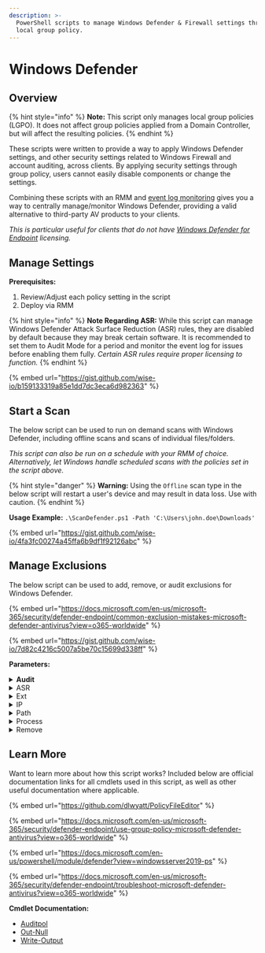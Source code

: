 ```yaml
---
description: >-
  PowerShell scripts to manage Windows Defender & Firewall settings through
  local group policy.
---
```


# Windows Defender

## Overview

{% hint style="info" %}
**Note:** This script only manages local group policies (LGPO). It does not affect group policies applied from a Domain Controller, but will affect the resulting policies.
{% endhint %}

These scripts were written to provide a way to apply Windows Defender settings, and other security settings related to Windows Firewall and account auditing, across clients. By applying security settings through group policy, users cannot easily disable components or change the settings.

Combining these scripts with an RMM and [event log monitoring](https://docs.microsoft.com/en-us/microsoft-365/security/defender-endpoint/troubleshoot-microsoft-defender-antivirus?view=o365-worldwide) gives you a way to centrally manage/monitor Windows Defender, providing a valid alternative to third-party AV products to your clients.

_This is particular useful for clients that do not have_ [_Windows Defender for Endpoint_](https://www.microsoft.com/en-us/security/business/threat-protection/endpoint-defender) _licensing._

## Manage Settings

**Prerequisites:**

1. Review/Adjust each policy setting in the script
2. Deploy via RMM

{% hint style="info" %}
**Note Regarding ASR:** While this script can manage Windows Defender Attack Surface Reduction (ASR) rules, they are disabled by default because they may break certain software. It is recommended to set them to Audit Mode for a period and monitor the event log for issues before enabling them fully. _Certain ASR rules require proper licensing to function._
{% endhint %}

{% embed url="https://gist.github.com/wise-io/b159133319a85e1dd7dc3eca6d982363" %}

## Start a Scan

The below script can be used to run on demand scans with Windows Defender, including offline scans and scans of individual files/folders.&#x20;

_This script can also be run on a schedule with your RMM of choice. Alternatively, let Windows handle scheduled scans with the policies set in the script above._

{% hint style="danger" %}
**Warning:** Using the `Offline` scan type in the below script will restart a user's device and may result in data loss. Use with caution.
{% endhint %}

**Usage Example:** `.\ScanDefender.ps1 -Path 'C:\Users\john.doe\Downloads'`

{% embed url="https://gist.github.com/wise-io/4fa3fc00274a45ffa6b9df1f92126abc" %}

## Manage Exclusions

The below script can be used to add, remove, or audit exclusions for Windows Defender.&#x20;

{% embed url="https://docs.microsoft.com/en-us/microsoft-365/security/defender-endpoint/common-exclusion-mistakes-microsoft-defender-antivirus?view=o365-worldwide" %}

{% embed url="https://gist.github.com/wise-io/7d82c4216c5007a5be70c15699d338ff" %}

**Parameters:**

<details>

<summary><strong>Audit</strong></summary>

**Usage:** `.\ManageDefenderExclusions.ps1 -Audit`

The `-Audit` switch parameter displays a list of all currently applied exclusions rules after any new rules have been applied. If no parameters are passed to the script, `-Audit` is used.

</details>

<details>

<summary>ASR</summary>

**Usage:** `.\ManageDefenderExclusions.ps1 -ASR C:\Users\john.doe\dev`

Specifies the files and paths to exclude from Attack Surface Reduction (ASR) rules. Specify the folders or files and resources that should be excluded from ASR rules. Enter a folder path or a fully qualified resource name. For example, "C:\Windows" will exclude all files in that directory. "C:\Windows\App.exe" will exclude only that specific file in that specific folder.

</details>

<details>

<summary>Ext</summary>

**Usage:** `.\ManageDefenderExclusions.ps1 -Ext ost, pst`

Specifies an array of file name extensions, such as obj or lib, to exclude from scheduled, custom, and real-time scanning. This cmdlet removes the exclusions that you specify.

</details>

<details>

<summary>IP</summary>

**Usage:** `.\ManageDefenderExclusions.ps1 -IP 127.0.0.1`

Specifies an array of IP addresses to exclude from scheduled and real-time scanning.

</details>

<details>

<summary>Path</summary>

**Usage:** `.\ManageDefenderExclusions.ps1 -Path "C:\Utilities"`

Specifies an array of file paths to exclude from scheduled and real-time scanning. This cmdlet removes the exclusions that you specify.

</details>

<details>

<summary>Process</summary>

**Usage:** `.\ManageDefenderExclusions.ps1 -Process Code.exe`

Specifies an array of processes, as paths to process images. This cmdlet removes exclusions of files opened by the processes that you specify.

</details>

<details>

<summary>Remove</summary>

**Usage:** `.\ManageDefenderExclusions.ps1 -Remove -Ext ost, pst -Path "C:\Utilities"`

The `-Remove` switch parameter will remove all specified exclusions from Windows Defender.

</details>

## Learn More

Want to learn more about how this script works? Included below are official documentation links for all cmdlets used in this script, as well as other useful documentation where applicable.

{% embed url="https://github.com/dlwyatt/PolicyFileEditor" %}

{% embed url="https://docs.microsoft.com/en-us/microsoft-365/security/defender-endpoint/use-group-policy-microsoft-defender-antivirus?view=o365-worldwide" %}

{% embed url="https://docs.microsoft.com/en-us/powershell/module/defender?view=windowsserver2019-ps" %}

{% embed url="https://docs.microsoft.com/en-us/microsoft-365/security/defender-endpoint/troubleshoot-microsoft-defender-antivirus?view=o365-worldwide" %}

**Cmdlet Documentation:**

* [Auditpol](https://docs.microsoft.com/en-us/windows-server/administration/windows-commands/auditpol)
* [Out-Null](https://docs.microsoft.com/en-us/powershell/module/microsoft.powershell.core/out-null?view=powershell-5.1)
* [Write-Output](https://docs.microsoft.com/en-us/powershell/module/microsoft.powershell.utility/write-output?view=powershell-5.1)
